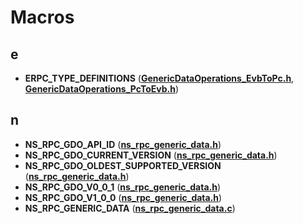 
# Macros



## e

* **ERPC\_TYPE\_DEFINITIONS** ([**GenericDataOperations\_EvbToPc.h**](_generic_data_operations___evb_to_pc_8h.md), [**GenericDataOperations\_PcToEvb.h**](_generic_data_operations___pc_to_evb_8h.md))


## n

* **NS\_RPC\_GDO\_API\_ID** ([**ns\_rpc\_generic\_data.h**](ns__rpc__generic__data_8h.md))
* **NS\_RPC\_GDO\_CURRENT\_VERSION** ([**ns\_rpc\_generic\_data.h**](ns__rpc__generic__data_8h.md))
* **NS\_RPC\_GDO\_OLDEST\_SUPPORTED\_VERSION** ([**ns\_rpc\_generic\_data.h**](ns__rpc__generic__data_8h.md))
* **NS\_RPC\_GDO\_V0\_0\_1** ([**ns\_rpc\_generic\_data.h**](ns__rpc__generic__data_8h.md))
* **NS\_RPC\_GDO\_V1\_0\_0** ([**ns\_rpc\_generic\_data.h**](ns__rpc__generic__data_8h.md))
* **NS\_RPC\_GENERIC\_DATA** ([**ns\_rpc\_generic\_data.c**](ns__rpc__generic__data_8c.md))




